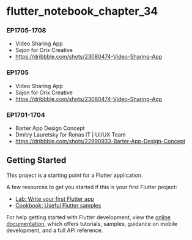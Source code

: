 # flutter_notebook_chapter_34

### EP1705-1708
- Video Sharing App
- Sajon for Orix Creative
- https://dribbble.com/shots/23080474-Video-Sharing-App

### EP1705
- Video Sharing App
- Sajon for Orix Creative
- https://dribbble.com/shots/23080474-Video-Sharing-App


### EP1701-1704
- Barter App Design Concept
- Dmitry Lauretsky for Ronas IT | UI/UX Team
- https://dribbble.com/shots/22990933-Barter-App-Design-Concept

## Getting Started

This project is a starting point for a Flutter application.

A few resources to get you started if this is your first Flutter project:

- [Lab: Write your first Flutter app](https://docs.flutter.dev/get-started/codelab)
- [Cookbook: Useful Flutter samples](https://docs.flutter.dev/cookbook)

For help getting started with Flutter development, view the
[online documentation](https://docs.flutter.dev/), which offers tutorials,
samples, guidance on mobile development, and a full API reference.
